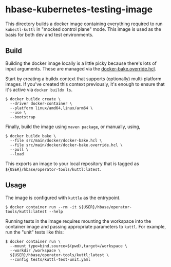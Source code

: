 <!--
 Licensed to the Apache Software Foundation (ASF) under one
 or more contributor license agreements.  See the NOTICE file
 distributed with this work for additional information
 regarding copyright ownership.  The ASF licenses this file
 to you under the Apache License, Version 2.0 (the
 "License"); you may not use this file except in compliance
 with the License.  You may obtain a copy of the License at

     http://www.apache.org/licenses/LICENSE-2.0

 Unless required by applicable law or agreed to in writing, software
 distributed under the License is distributed on an "AS IS" BASIS,
 WITHOUT WARRANTIES OR CONDITIONS OF ANY KIND, either express or implied.
 See the License for the specific language governing permissions and
 limitations under the License.
-->

# hbase-kubernetes-testing-image

This directory builds a docker image containing everything required to run `kubectl-kuttl` in
"mocked control plane" mode. This image is used as the basis for both dev and test environments.

## Build

Building the docker image locally is a little picky because there's lots of input arguments. These
are managed via the [docker-bake.override.hcl](./src/main/docker/docker-bake.override.hcl).

Start by creating a buildx context that supports (optionally) multi-platform images. If you've
created this context previously, it's enough to ensure that it's active via `docker buildx ls`.

```shell
$ docker buildx create \
  --driver docker-container \
  --platform linux/amd64,linux/arm64 \
  --use \
  --bootstrap
```

Finally, build the image using `maven package`, or manually, using,

```shell
$ docker buildx bake \
  --file src/main/docker/docker-bake.hcl \
  --file src/main/docker/docker-bake.override.hcl \
  --pull \
  --load
```

This exports an image to your local repository that is tagged as `${USER}/hbase/operator-tools/kuttl:latest`.

## Usage

The image is configured with `kuttle` as the entrypoint.

```shell
$ docker container run --rm -it ${USER}/hbase/operator-tools/kuttl:latest --help

```

Running tests in the image requires mounting the workspace into the container image and passing
appropriate parameters to `kuttl`. For example, run the "unit" tests like this:

```shell
$ docker container run \
  --mount type=bind,source=$(pwd),target=/workspace \
  --workdir /workspace \
  ${USER}/hbase/operator-tools/kuttl:latest \
  --config tests/kuttl-test-unit.yaml
```
